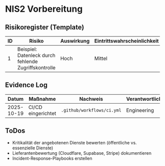 # NIS2 Vorbereitung

## Risikoregister (Template)

| ID | Risiko | Auswirkung | Eintrittswahrscheinlichkeit | Maßnahmen | Verantwortlich | Status |
|----|--------|------------|-----------------------------|-----------|----------------|--------|
| 1  | Beispiel: Datenleck durch fehlende Zugriffskontrolle | Hoch | Mittel | RBAC & RLS implementieren | CTO | Offen |

## Evidence Log

| Datum | Maßnahme | Nachweis | Verantwortlich |
|-------|----------|----------|----------------|
| 2025-10-19 | CI/CD eingerichtet | `.github/workflows/ci.yml` | Engineering |

## ToDos
- Kritikalität der angebotenen Dienste bewerten (öffentliche vs. essenzielle Dienste)
- Lieferantenbewertung (Cloudflare, Supabase, Stripe) dokumentieren
- Incident-Response-Playbooks erstellen

